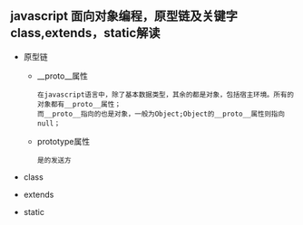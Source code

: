 ## javascript 面向对象编程，原型链及关键字class,extends，static解读

  * 原型链
    
    * __proto__属性
    
          在javascript语言中，除了基本数据类型，其余的都是对象，包括宿主环境。所有的对象都有__proto__属性；
          而__proto__指向的也是对象，一般为Object;Object的__proto__属性则指向null；
          
    * prototype属性
          
          是的发送方
  
  * class
  
  * extends
  
  * static
  
